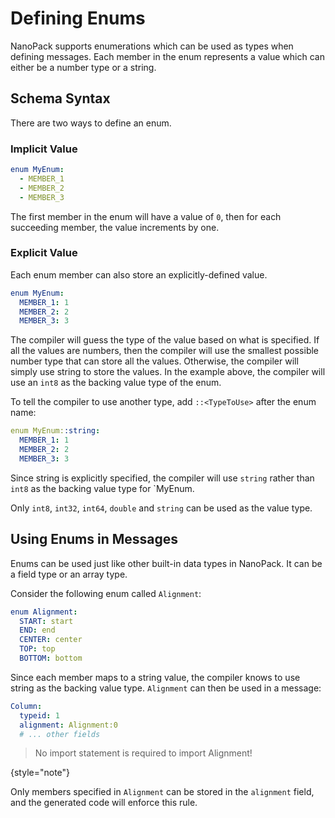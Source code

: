 # Defining Enums

NanoPack supports enumerations which can be used as types when defining messages.
Each member in the enum represents a value which can either be a number type or a string.

## Schema Syntax

There are two ways to define an enum.

### Implicit Value

```yaml
enum MyEnum:
  - MEMBER_1
  - MEMBER_2
  - MEMBER_3
```

The first member in the enum will have a value of `0`, then for each succeeding member, the value increments by one.

### Explicit Value

Each enum member can also store an explicitly-defined value.

```yaml
enum MyEnum:
  MEMBER_1: 1
  MEMBER_2: 2
  MEMBER_3: 3
```

The compiler will guess the type of the value based on what is specified.
If all the values are numbers, then the compiler will use the smallest possible number type that can store all the values.
Otherwise, the compiler will simply use string to store the values. In the example above, the compiler will use an `int8` as the backing value type of the enum.

To tell the compiler to use another type, add `::<TypeToUse>` after the enum name:

```yaml
enum MyEnum::string:
  MEMBER_1: 1
  MEMBER_2: 2
  MEMBER_3: 3
```

Since string is explicitly specified, the compiler will use `string` rather than `int8` as the backing value type for `MyEnum.

Only `int8`, `int32`, `int64`, `double` and `string` can be used as the value type.

## Using Enums in Messages

Enums can be used just like other built-in data types in NanoPack. It can be a field type or an array type.

Consider the following enum called `Alignment`:

```yaml
enum Alignment:
  START: start
  END: end
  CENTER: center
  TOP: top
  BOTTOM: bottom
```

Since each member maps to a string value, the compiler knows to use string as the backing value type. `Alignment` can then be used in a message:

```yaml
Column:
  typeid: 1
  alignment: Alignment:0
  # ... other fields
```

> No import statement is required to import Alignment!
>
{style="note"}

Only members specified in `Alignment` can be stored in the `alignment` field, and the generated code will enforce this rule.
